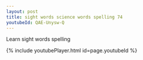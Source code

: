```yaml
---
layout: post
title: sight words science words spelling 74
youtubeId: QAE-Unysw-Q
---
```

 
 
Learn sight words spelling
 
 
 
 
{% include youtubePlayer.html id=page.youtubeId %}
 
 
